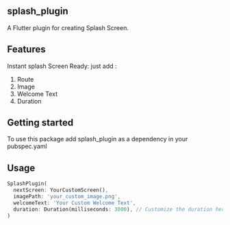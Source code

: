 <!--
This README describes the package. If you publish this package to pub.dev,
this README's contents appear on the landing page for your package.

For information about how to write a good package README, see the guide for
[writing package pages](https://dart.dev/guides/libraries/writing-package-pages).

For general information about developing packages, see the Dart guide for
[creating packages](https://dart.dev/guides/libraries/create-library-packages)
and the Flutter guide for
[developing packages and plugins](https://flutter.dev/developing-packages).
-->
## splash_plugin
 A Flutter plugin for creating Splash Screen.

## Features
Instant splash Screen Ready: 
just add :
1) Route 
2) Image 
3) Welcome Text
4) Duration

## Getting started
To use this package add splash_plugin as a dependency in your pubspec.yaml

## Usage

```dart
SplashPlugin(
  nextScreen: YourCustomScreen(),
  imagePath: 'your_custom_image.png',
  welcomeText: 'Your Custom Welcome Text',
  duration: Duration(milliseconds: 3000), // Customize the duration here
)



